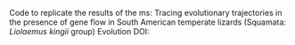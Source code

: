 Code to replicate the results of the ms: Tracing evolutionary trajectories in the presence of gene flow in South American temperate lizards (Squamata: _Liolaemus kingii_ group)
Evolution DOI: 
